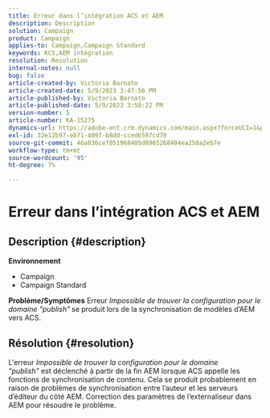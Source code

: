 ```yaml
---
title: Erreur dans l’intégration ACS et AEM
description: Description
solution: Campaign
product: Campaign
applies-to: Campaign,Campaign Standard
keywords: KCS,AEM intégration
resolution: Resolution
internal-notes: null
bug: false
article-created-by: Victoria Barnato
article-created-date: 5/9/2023 3:47:56 PM
article-published-by: Victoria Barnato
article-published-date: 5/9/2023 3:50:22 PM
version-number: 5
article-number: KA-15275
dynamics-url: https://adobe-ent.crm.dynamics.com/main.aspx?forceUCI=1&pagetype=entityrecord&etn=knowledgearticle&id=752decd7-80ee-ed11-8849-6045bd0065b6
exl-id: 32e12b97-eb71-409f-b8dd-cced6597cd78
source-git-commit: 46a836cef051968405d8965268404ea258a2eb7e
workflow-type: tm+mt
source-wordcount: '95'
ht-degree: 7%

---
```


# Erreur dans l’intégration ACS et AEM

## Description {#description}

<b>Environnement</b>
- Campaign
- Campaign Standard



<b>Problème/Symptômes</b>
Erreur *Impossible de trouver la configuration pour le domaine &quot;publish&quot;<b>* </b>se produit<b> </b>lors de la synchronisation de modèles d’AEM vers ACS.


## Résolution {#resolution}


L&#39;erreur *Impossible de trouver la configuration pour le domaine &quot;publish&quot;* est déclenché à partir de la fin AEM lorsque ACS appelle les fonctions de synchronisation de contenu. Cela se produit probablement en raison de problèmes de synchronisation entre l’auteur et les serveurs d’éditeur du côté AEM. Correction des paramètres de l’externaliseur dans AEM pour résoudre le problème.
